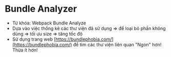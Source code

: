 # Bundle Analyzer

+ Từ khóa: Webpack Bundle Analyze
+ Dựa vào việc thống kê các thư viện đã sử dụng => để loại bỏ phần không dùng => tối ưu size => tăng tốc độ
+ Sử dụng trang web [https://bundlephobia.com/](https://bundlephobia.com/) để tìm các thư viện liên quan "Ngon" hơn! Thừa ít hơn!
